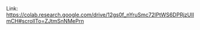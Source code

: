 Link: https://colab.research.google.com/drive/12gs0f_nYruSmc72lPtWS6DPRjzUIImCH#scrollTo=ZJtmSnNMePrn
